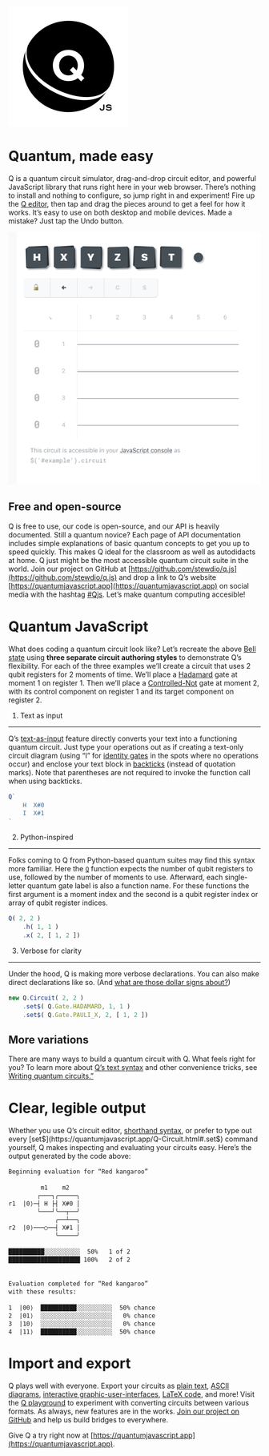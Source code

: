 

![Q.js](./assets/Q-mark.svg)  

Quantum, made easy
========================================================================

Q is a quantum circuit simulator, drag-and-drop circuit editor, and 
powerful JavaScript library that runs right here in your web browser. 
There’s nothing to install and nothing to configure, so jump right in 
and experiment! Fire up the [Q editor](https://quantumjavascript.app), 
then tap and drag the pieces around to get a feel for how it works. 
It’s easy to use on both desktop and mobile devices. Made a mistake? 
Just tap the Undo button.

![Q editor demo](./assets/demos/Q-demo-editor-1.gif)  
  
  
Free and open-source
------------------------------------------------------------------------
Q is free to use, our code is open-source, and our API is heavily 
documented. Still a quantum novice? Each page of API documentation 
includes simple explanations of basic quantum concepts to get you up to 
speed quickly. This makes Q ideal for the classroom as well as 
autodidacts at home. Q just might be the most accessible quantum 
circuit suite in the world. Join our project on GitHub at
[https://github.com/stewdio/q.js](https://github.com/stewdio/q.js)
and drop a link to Q’s website
[https://quantumjavascript.app](https://quantumjavascript.app)
on social media with the hashtag 
[#Qjs](https://twitter.com/search?q=%23Qjs).
Let’s make quantum computing accesible!
  
  
Quantum JavaScript
========================================================================
What does coding a quantum circuit look like? Let’s recreate the above
[Bell state](https://en.wikipedia.org/wiki/Bell_state) using **three 
separate circuit authoring styles** to demonstrate Q’s flexibility. For 
each of the three examples we’ll create a circuit that uses 2 qubit 
registers for 2 moments of time. We’ll place a 
[Hadamard](https://quantumjavascript.app/Q-Gate.html#.HADAMARD)
gate at moment 1 on register 1. Then we’ll place a 
[Controlled-Not](https://quantumjavascript.app/Q-Gate.html#.PAULI_X) 
gate at moment 2, with its control component on register 1 and its 
target component on register 2.
  
1. Text as input
------------------------------------------------------------------------
Q’s 
[text-as-input](https://quantumjavascript.app/Q-Circuit.html#.fromText) 
feature directly converts your text into a functioning quantum circuit. 
Just type your operations out as if creating a text-only circuit diagram
(using “I” for 
[identity gates](https://quantumjavascript.app/Q-Gate.html#.IDENTITY)
in the spots where no operations occur) and enclose your text block in 
[backticks](https://en.wikipedia.org/wiki/Grave_accent) (instead of 
quotation marks). Note that parentheses are not required to invoke the 
function call when using backticks.

```javascript
Q`
    H  X#0
    I  X#1
`
```

2. Python-inspired
------------------------------------------------------------------------
Folks coming to Q from Python-based quantum suites may find this syntax 
more familiar. Here the [`Q`](https://quantumjavascript.app/Q.html) 
function expects the number of qubit registers to use, followed by the 
number of moments to use. Afterward, each single-letter quantum gate 
label is also a function name. For these functions the first argument 
is a moment index and the second is a qubit register index or array of 
qubit register indices.

```javascript
Q( 2, 2 )
    .h( 1, 1 )
    .x( 2, [ 1, 2 ])
```

3. Verbose for clarity
------------------------------------------------------------------------
Under the hood, Q is making more verbose declarations. You can also 
make direct declarations like so. (And 
[what are those dollar signs about?](https://quantumjavascript.app/contributing.html#Destructive_vs_non-destructive_methods))
```javascript
new Q.Circuit( 2, 2 )
    .set$( Q.Gate.HADAMARD, 1, 1 )
    .set$( Q.Gate.PAULI_X, 2, [ 1, 2 ])
```

More variations
------------------------------------------------------------------------
There are many ways to build a quantum circuit with Q. What feels right 
for you? To learn more about 
[Q’s text syntax](https://quantumjavascript.app/Q-Circuit.html#.fromText)
and other convenience tricks, see 
[Writing quantum circuits.”](https://quantumjavascript.app/Q-Circuit.html#Writing_quantum_circuits)


Clear, legible output
========================================================================
Whether you use Q’s circuit editor,
[shorthand syntax](https://quantumjavascript.app/Q-Circuit.html#.fromText),
or prefer to type out every 
[set$](https://quantumjavascript.app/Q-Circuit.html#.set$) command 
yourself, Q makes inspecting and evaluating your circuits easy. Here’s 
the output generated by the code above:

```
Beginning evaluation for “Red kangaroo”

         m1    m2   
        ┌───┐╭─────╮
r1  |0⟩─┤ H ├┤ X#0 │
        └───┘╰──┬──╯
             ╭──┴──╮
r2  |0⟩───○──┤ X#1 │
             ╰─────╯

██████████░░░░░░░░░░  50%   1 of 2
████████████████████ 100%   2 of 2


Evaluation completed for “Red kangaroo”
with these results:

1  |00⟩  ██████████░░░░░░░░░░  50% chance
2  |01⟩  ░░░░░░░░░░░░░░░░░░░░   0% chance
3  |10⟩  ░░░░░░░░░░░░░░░░░░░░   0% chance
4  |11⟩  ██████████░░░░░░░░░░  50% chance

```


Import and export
========================================================================
Q plays well with everyone. Export your circuits as 
[plain text](https://quantumjavascript.app/Q-Circuit.html#.toText), 
[ASCII diagrams](https://quantumjavascript.app/Q-Circuit.html#.toDiagram), 
[interactive graphic-user-interfaces](https://quantumjavascript.app/Q-Circuit.html#.toDom),
[LaTeX code](https://quantumjavascript.app/Q-Circuit.html#.toLatex),
and more!
Visit the [Q playground](https://quantumjavascript.app/playground.html)
to experiment with converting circuits between various formats.
As always, new features are in the works.
[Join our project on GitHub](https://github.com/stewdio/q.js")
and help us build bridges to everywhere.
  
  
  
  
Give Q a try right now at 
[https://quantumjavascript.app](https://quantumjavascript.app).



